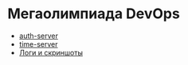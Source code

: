 # Мегаолимпиада DevOps
- [auth-server](./charts/auth-server)
- [time-server](./charts/time-server)
- [Логи и скриншоты](./resources)
